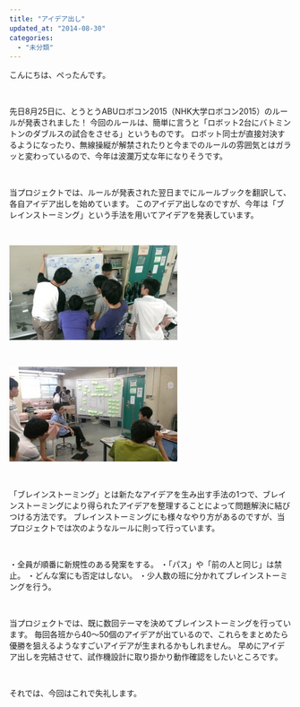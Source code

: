 ```yaml
---
title: "アイデア出し"
updated_at: "2014-08-30"
categories: 
  - "未分類"
---
```


こんにちは、ぺったんです。

 

先日8月25日に、とうとうABUロボコン2015（NHK大学ロボコン2015）のルールが発表されました！ 今回のルールは、簡単に言うと「ロボット2台にバトミントンのダブルスの試合をさせる」というものです。 ロボット同士が直接対決するようになったり、無線操縦が解禁されたりと今までのルールの雰囲気とはガラッと変わっているので、今年は波瀾万丈な年になりそうです。

 

当プロジェクトでは、ルールが発表された翌日までにルールブックを翻訳して、各自アイデア出しを始めています。 このアイデア出しなのですが、今年は「ブレインストーミング」という手法を用いてアイデアを発表しています。

 

[![IMAG0851](images/IMAG0851-300x169.jpg)](http://www.fortefibre.net/blog/wp-content/uploads/2014/08/IMAG0851.jpg)

 

[![IMAG0852](images/IMAG0852-300x169.jpg)](http://www.fortefibre.net/blog/wp-content/uploads/2014/08/IMAG0852.jpg)

 

「ブレインストーミング」とは新たなアイデアを生み出す手法の1つで、ブレインストーミングにより得られたアイデアを整理することによって問題解決に結びつける方法です。 ブレインストーミングにも様々なやり方があるのですが、当プロジェクトでは次のようなルールに則って行っています。

 

・全員が順番に新規性のある発案をする。 ・「パス」や「前の人と同じ」は禁止。 ・どんな案にも否定はしない。 ・少人数の班に分かれてブレインストーミングを行う。

 

当プロジェクトでは、既に数回テーマを決めてブレインストーミングを行っています。 毎回各班から40～50個のアイデアが出ているので、これらをまとめたら優勝を狙えるようなすごいアイデアが生まれるかもしれません。 早めにアイデア出しを完結させて、試作機設計に取り掛かり動作確認をしたいところです。

 

それでは、今回はこれで失礼します。
